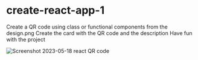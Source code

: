 # create-react-app-1
Create a QR code using class or functional components from the design.png 
Create the card with the QR code and the description
Have fun with the project




![Screenshot 2023-05-18 react QR code](https://github.com/NaomiEve-cloud/create-React-app-1/assets/116072254/b4fb2617-b7df-4931-8193-be3867e9d709)
